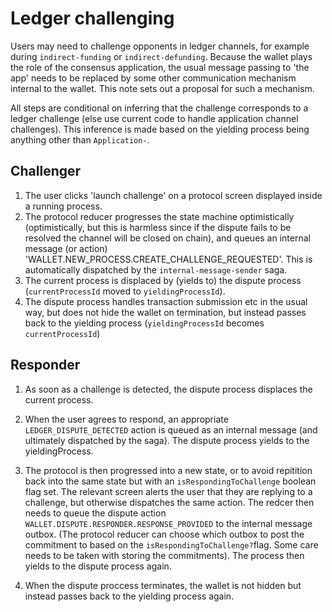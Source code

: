 # Ledger challenging

Users may need to challenge opponents in ledger channels, for example during `indirect-funding` or `indirect-defunding`. Because the wallet plays the role of the consensus application, the usual message passing to 'the app' needs to be replaced by some other communication mechanism internal to the wallet. This note sets out a proposal for such a mechanism.

All steps are conditional on inferring that the challenge corresponds to a ledger challenge (else use current code to handle application channel challenges). This inference is made based on the yielding process being anything other than `Application-`.

## Challenger

1. The user clicks 'launch challenge' on a protocol screen displayed inside a running process.
2. The protocol reducer progresses the state machine optimistically (optimistically, but this is harmless since if the dispute fails to be resolved the channel will be closed on chain), and queues an internal message (or action) 'WALLET.NEW_PROCESS.CREATE_CHALLENGE_REQUESTED'. This is automatically dispatched by the `internal-message-sender` saga.
3. The current process is displaced by (yields to) the dispute process (`currentProcessId` moved to `yieldingProcessId`).
4. The dispute process handles transaction submission etc in the usual way, but does not hide the wallet on termination, but instead passes back to the yielding process (`yieldingProcessId` becomes `currentProcessId`)

## Responder

1. As soon as a challenge is detected, the dispute process displaces the current process.
2. When the user agrees to respond, an appropriate `LEDGER_DISPUTE_DETECTED` action is queued as an internal message (and ultimately dispatched by the saga). The dispute process yields to the yieldingProcess.

3. The protocol is then progressed into a new state, or to avoid repitition back into the same state but with an `isRespondingToChallenge` boolean flag set. The relevant screen alerts the user that they are replying to a challenge, but otherwise dispatches the same action. The redcer then needs to queue the dispute action `WALLET.DISPUTE.RESPONDER.RESPONSE_PROVIDED` to the internal message outbox. (The protocol reducer can choose which outbox to post the commitment to based on the `isRespondingToChallenge?`flag. Some care needs to be taken with storing the commitments). The process then yields to the dispute process again.
4. When the dispute proccess terminates, the wallet is not hidden but instead passes back to the yielding process again.
